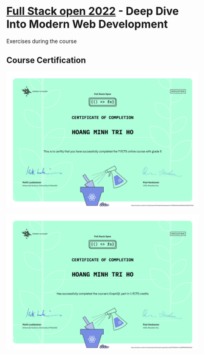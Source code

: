 # [Full Stack open 2022](https://fullstackopen.com/en/) - Deep Dive Into Modern Web Development

Exercises during the course

## Course Certification

![Certificate of Completion - Parts 1-7](./certificate-fullstack.png)

![Certificate of Completion - GraphQL](./certificate-graphql.png)
